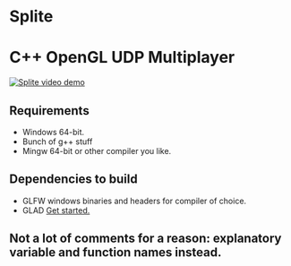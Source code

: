 # Splite
# C++ OpenGL UDP Multiplayer

[![Splite video demo](https://img.youtube.com/vi/TvP0nv-aeHw/0.jpg)](https://www.youtube.com/watch?v=TvP0nv-aeHw "Video demo")

## Requirements
* Windows 64-bit.
* Bunch of g++ stuff
* Mingw 64-bit or other compiler you like.

## Dependencies to build
* GLFW windows binaries and headers for compiler of choice.
* GLAD [Get started.](https://learnopengl.com/Getting-started/Creating-a-window)

## Not a lot of comments for a reason: explanatory variable and function names instead.
